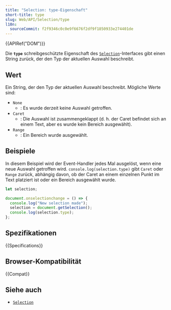 ```yaml
---
title: "Selection: type-Eigenschaft"
short-title: type
slug: Web/API/Selection/type
l10n:
  sourceCommit: f2f9346c0c0e9f6676f2df9f1850933e274401de
---
```


{{APIRef("DOM")}}

Die **`type`** schreibgeschützte Eigenschaft des
[`Selection`](/de/docs/Web/API/Selection)-Interfaces gibt einen String zurück, der den
Typ der aktuellen Auswahl beschreibt.

## Wert

Ein String, der den Typ der aktuellen Auswahl beschreibt. Mögliche
Werte sind:

- `None`
  - : Es wurde derzeit keine Auswahl getroffen.
- `Caret`
  - : Die Auswahl ist zusammengeklappt (d. h. der Caret befindet sich an einem
    Text, aber es wurde kein Bereich ausgewählt).
- `Range`
  - : Ein Bereich wurde ausgewählt.

## Beispiele

In diesem Beispiel wird der Event-Handler jedes Mal ausgelöst, wenn eine neue Auswahl getroffen wird.
`console.log(selection.type)` gibt `Caret` oder
`Range` zurück, abhängig davon, ob der Caret an einem einzelnen Punkt im
Text platziert ist oder ein Bereich ausgewählt wurde.

```js
let selection;

document.onselectionchange = () => {
  console.log("New selection made");
  selection = document.getSelection();
  console.log(selection.type);
};
```

## Spezifikationen

{{Specifications}}

## Browser-Kompatibilität

{{Compat}}

## Siehe auch

- [`Selection`](/de/docs/Web/API/Selection)
